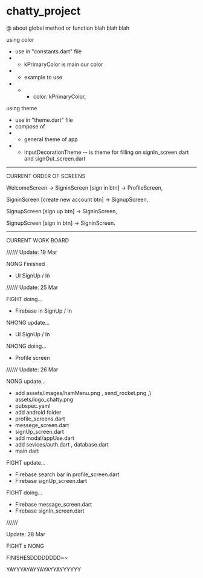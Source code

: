 # chatty_project

@ about global method or function blah blah blah

using color
- use in "constants.dart" file
- - kPrimaryColor is main our color
- - example to use
- - - color: kPrimaryColor,

using theme
- use in "theme.dart" file
- compose of
- - general theme of app
- - inputDecorationTheme -- is theme for filling on signIn_screen.dart and signOut_screen.dart

-------------------------------------------------------------

CURRENT ORDER OF SCREENS

WelcomeScreen -> SigninScreen [sign in btn] -> ProfileScreen,

SigninScreen [create new account btn] -> SignupScreen,

SignupScreen [sign up btn] -> SigninScreen,

SignupScreen [sign in btn] -> SigninScreen.

-------------------------------------------------------------

CURRENT WORK BOARD

////// Update: 19 Mar

NONG Finished
- UI SignUp / In

////// Update: 25 Mar

FIGHT doing...
- Firebase in SignUp / In

NHONG update...
- UI SignUp / In

NHONG doing...
- Profile screen

////// Update: 26 Mar

NONG update...
- add assets/images/hamMenu.png , send_rocket.png ,\ assets/logo_chatty.png
- pubspec.yaml
- add android folder
- profile_screens.dart
- messege_screen.dart
- signUp_screen.dart
- add modal/appUse.dart
- add sevices/auth.dart , database.dart
- main.dart

FIGHT update...
- Firebase search bar in profile_screen.dart
- Firebase signUp_screen.dart

FIGHT doing...
- Firebase message_screen.dart
- Firebase signIn_screen.dart

//////

Update: 28 Mar

FIGHT x NONG

FINISHESDDDDDDDD~~

YAYYYAYAYYAYAYYAYYYYYY
